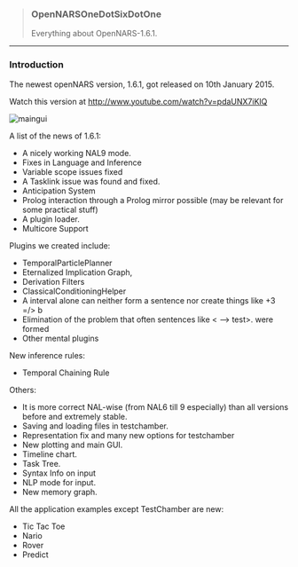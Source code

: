 > ### OpenNARSOneDotSixDotOne  
> Everything about OpenNARS-1.6.1.

***
### Introduction

The newest openNARS version, 1.6.1, got released on 10th January 2015.

Watch this version at http://www.youtube.com/watch?v=pdaUNX7iKlQ

![maingui](https://cloud.githubusercontent.com/assets/11791925/6993979/24735846-db3a-11e4-9477-5a1215f2a748.png)

A list of the news of 1.6.1:

* A nicely working NAL9 mode.
* Fixes in Language and Inference
* Variable scope issues fixed
* A Tasklink issue was found and fixed.
* Anticipation System
* Prolog interaction through a Prolog mirror possible (may be relevant for some practical stuff)
* A plugin loader.
* Multicore Support

Plugins we created include:

* TemporalParticlePlanner
* Eternalized Implication Graph,
* Derivation Filters
* ClassicalConditioningHelper
* A interval alone can neither form a sentence nor create things like +3 =/> b
* Elimination of the problem that often sentences like < --> test>. were formed
* Other mental plugins

New inference rules:

* Temporal Chaining Rule

Others:

* It is more correct NAL-wise (from NAL6 till 9 especially) than all versions before and extremely stable.
* Saving and loading files in testchamber.
* Representation fix and many new options for testchamber
* New plotting and main GUI.
* Timeline chart.
* Task Tree.
* Syntax Info on input
* NLP mode for input.
* New memory graph.

All the application examples except TestChamber are new:

* Tic Tac Toe
* Nario
* Rover
* Predict